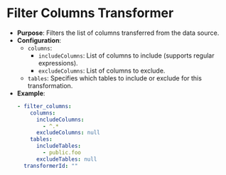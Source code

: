 # Filter Columns Transformer

- **Purpose**: Filters the list of columns transferred from the data source.
- **Configuration**:
    - `columns`:
        - `includeColumns`: List of columns to include (supports regular expressions).
        - `excludeColumns`: List of columns to exclude.
    - `tables`: Specifies which tables to include or exclude for this transformation.
- **Example**:
  ```yaml
  - filter_columns:
      columns:
        includeColumns:
          - ^.*
        excludeColumns: null
      tables:
        includeTables:
          - public.foo
        excludeTables: null
    transformerId: ""
  ```
